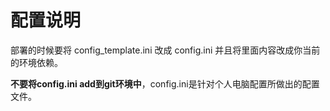 # 配置说明

部署的时候要将 config_template.ini 改成 config.ini 并且将里面内容改成你当前的环境依赖。

**不要将config.ini add到git环境中**，config.ini是针对个人电脑配置所做出的配置文件。